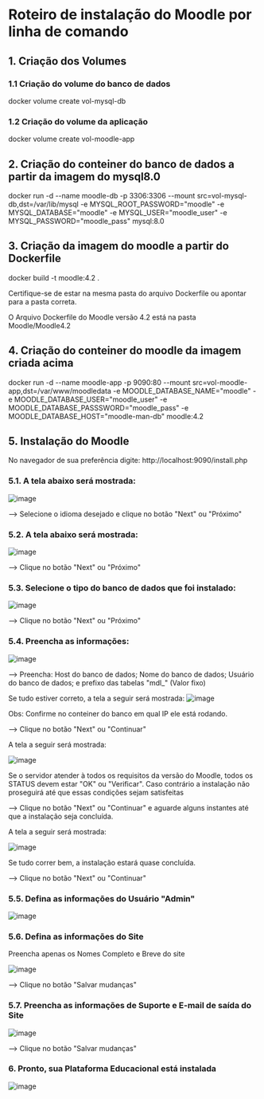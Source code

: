 # Roteiro de instalação do Moodle por linha de comando

## 1. Criação dos Volumes

### 1.1 Criação do volume do banco de dados
docker volume create vol-mysql-db

### 1.2 Criação do volume da aplicação
docker volume create vol-moodle-app

## 2. Criação do conteiner do banco de dados a partir da imagem do mysql8.0

docker run -d --name moodle-db -p 3306:3306 --mount src=vol-mysql-db,dst=/var/lib/mysql -e MYSQL_ROOT_PASSWORD="moodle" -e MYSQL_DATABASE="moodle" -e MYSQL_USER="moodle_user" -e MYSQL_PASSWORD="moodle_pass" mysql:8.0

## 3. Criação da imagem do moodle a partir do Dockerfile
docker build -t moodle:4.2 .

Certifique-se de estar na mesma pasta do arquivo Dockerfile ou apontar para a pasta correta.

O Arquivo Dockerfile do Moodle versão 4.2 está na pasta Moodle/Moodle4.2

## 4. Criação do conteiner do moodle da imagem criada acima
docker run -d --name moodle-app -p 9090:80 --mount src=vol-moodle-app,dst=/var/www/moodledata -e MOODLE_DATABASE_NAME="moodle" -e MOODLE_DATABASE_USER="moodle_user" -e MOODLE_DATABASE_PASSSWORD="moodle_pass" -e MOODLE_DATABASE_HOST="moodle-man-db" moodle:4.2

## 5. Instalação do Moodle
No navegador de sua preferência digite: http://localhost:9090/install.php

### 5.1. A tela abaixo será mostrada:
![image](https://github.com/robertooliveirasesi/Moodle/assets/166535151/ef486dea-b245-438c-a22b-6179e7aec263)

--> Selecione o idioma desejado e clique no botão "Next" ou "Próximo"

### 5.2. A tela abaixo será mostrada:
![image](https://github.com/robertooliveirasesi/Moodle/assets/166535151/cd11a50f-946f-4c28-be8f-25a3a5a775af)

--> Clique no botão "Next" ou "Próximo"

### 5.3. Selecione o tipo do banco de dados que foi instalado:

![image](https://github.com/robertooliveirasesi/Moodle/assets/166535151/ab715e15-f0b7-4dc6-9f91-24a559c26522)

--> Clique no botão "Next" ou "Próximo"

### 5.4. Preencha as informações:

![image](https://github.com/robertooliveirasesi/Moodle/assets/166535151/c7f5b803-4543-463f-8239-08735814d711)

--> Preencha: Host do banco de dados; Nome do banco de dados; Usuário do banco de dados; e prefixo das tabelas "mdl_" (Valor fixo)

Se tudo estiver correto, a tela a seguir será mostrada:
![image](https://github.com/robertooliveirasesi/Moodle/assets/166535151/d9042475-0035-4c80-99a4-bf03772b69e7)

Obs: Confirme no conteiner do banco em qual IP ele está rodando.

--> Clique no botão "Next" ou "Continuar"

A tela a seguir será mostrada:

![image](https://github.com/robertooliveirasesi/Moodle/assets/166535151/202514e7-4b90-4ed6-8a2f-c0a661a32978)

Se o servidor atender à todos os requisitos da versão do Moodle, todos os STATUS devem estar "OK" ou "Verificar". Caso contrário a instalação não proseguirá até que essas condições sejam satisfeitas

--> Clique no botão "Next" ou "Continuar" e aguarde alguns instantes até que a instalação seja concluída.

A tela a seguir será mostrada:

![image](https://github.com/robertooliveirasesi/Moodle/assets/166535151/dc7213b1-7c97-4436-bf00-746dd5963d8c)

Se tudo correr bem, a instalação estará quase concluída.

--> Clique no botão "Next" ou "Continuar" 

### 5.5. Defina as informações do Usuário "Admin"

![image](https://github.com/robertooliveirasesi/Moodle/assets/166535151/145e93c4-41dc-486f-977b-5f039a61faeb)

### 5.6. Defina as informações do Site
Preencha apenas os Nomes Completo e Breve do site

![image](https://github.com/robertooliveirasesi/Moodle/assets/166535151/e39041d1-0824-4088-bb80-e1c27a6cd5f0)

--> Clique no botão "Salvar mudanças"

### 5.7. Preencha as informações de Suporte e E-mail de saída do Site

![image](https://github.com/robertooliveirasesi/Moodle/assets/166535151/05d0c068-6145-49b1-b60f-5531209efd5d)

--> Clique no botão "Salvar mudanças"

### 6. Pronto, sua Plataforma Educacional está instalada
![image](https://github.com/robertooliveirasesi/Moodle/assets/166535151/a7d5c14d-fa06-4f8c-87f5-2093c68a5dbf)


